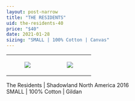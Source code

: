 ```yaml
---
layout: post-narrow
title: "THE RESIDENTS"
uid: the-residents-40
price: "$40"
date: 2021-01-28
sizing: "SMALL | 100% Cotton | Canvas"
---
```




<table style="width:100%;"><tr><td style="vertical-align:top;">
      <figure class="tmblr-full" data-orig-height="2048" data-orig-width="1365" data-orig-src="https://concertshirts.netlify.app/shirts/0197/0197-01.jpg"><img src="https://64.media.tumblr.com/4b67ef72ef969a7c5bf29d3ac1d056fa/9368b016f9c30ead-7e/s540x810/4d5012cfd8baf1a56f7de4ddf1058d11eba1f1ac.jpg" data-orig-height="2048" data-orig-width="1365" data-orig-src="https://concertshirts.netlify.app/shirts/0197/0197-01.jpg"/></figure></td>
    <td style="vertical-align:top;">
      <figure class="tmblr-full" data-orig-height="2048" data-orig-width="1365" data-orig-src="https://concertshirts.netlify.app/shirts/0197/0197-02.jpg"><img src="https://64.media.tumblr.com/daafeb0a3643847bc13d549393e0e034/9368b016f9c30ead-45/s540x810/e2d2837923fafbb5480de327b7cd7fee52011188.jpg" data-orig-height="2048" data-orig-width="1365" data-orig-src="https://concertshirts.netlify.app/shirts/0197/0197-02.jpg"/></figure></td>
  </tr></table><p>
  The Residents | Shadowland North America 2016<br/>SMALL | 100% Cotton | Gildan
</p>
